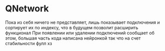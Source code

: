 # QNetwork
Пока из себя ничего не представляет, лишь показывает подключения и сортирует их по индексу, что в будущем позволит расширить функционал
При появлении или удалении подключений сообщает об этом, большая часть кода написана нейронкой так что на счет стабильности фулл хз
